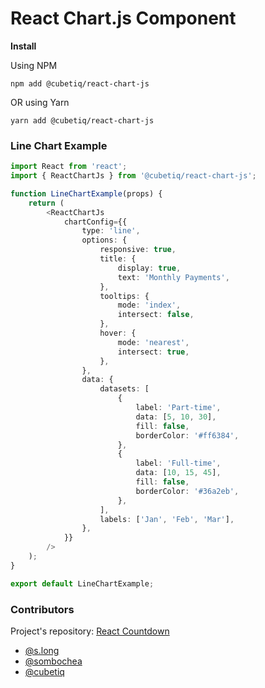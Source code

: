 # React Chart.js Component

**Install**

Using NPM

```shell
npm add @cubetiq/react-chart-js
```

OR using Yarn

```shell
yarn add @cubetiq/react-chart-js
```

### Line Chart Example
```typescript
import React from 'react';
import { ReactChartJs } from '@cubetiq/react-chart-js';

function LineChartExample(props) {
    return (
        <ReactChartJs
            chartConfig={{
                type: 'line',
                options: {
                    responsive: true,
                    title: {
                        display: true,
                        text: 'Monthly Payments',
                    },
                    tooltips: {
                        mode: 'index',
                        intersect: false,
                    },
                    hover: {
                        mode: 'nearest',
                        intersect: true,
                    },
                },
                data: {
                    datasets: [
                        {
                            label: 'Part-time',
                            data: [5, 10, 30],
                            fill: false,
                            borderColor: '#ff6384',
                        },
                        {
                            label: 'Full-time',
                            data: [10, 15, 45],
                            fill: false,
                            borderColor: '#36a2eb',
                        },
                    ],
                    labels: ['Jan', 'Feb', 'Mar'],
                },
            }}
        />
    );
}

export default LineChartExample;
```

### Contributors
Project's repository: [React Countdown](https://git.cubetiqs.com/CUBETIQ/react-chart-js.git)
- [@s.long](https://git.cubetiqs.com/s.long)
- [@sombochea](https://git.cubetiqs.com/sombochea)
- [@cubetiq](https://git.cubetiqs.com/CUBETIQ)